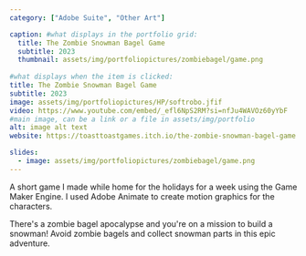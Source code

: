 ```yaml
---
category: ["Adobe Suite", "Other Art"]

caption: #what displays in the portfolio grid:
  title: The Zombie Snowman Bagel Game
  subtitle: 2023
  thumbnail: assets/img/portfoliopictures/zombiebagel/game.png
  
#what displays when the item is clicked:
title: The Zombie Snowman Bagel Game
subtitle: 2023
image: assets/img/portfoliopictures/HP/softrobo.jfif
video: https://www.youtube.com/embed/_efl6NpS2RM?si=nfJu4WAVOz60yYbF
#main image, can be a link or a file in assets/img/portfolio
alt: image alt text
website: https://toasttoastgames.itch.io/the-zombie-snowman-bagel-game 

slides:
  - image: assets/img/portfoliopictures/zombiebagel/game.png
---
```


A short game I made while home for the holidays for a week using the Game Maker Engine. I used Adobe Animate to create motion graphics for the characters.

There's a zombie bagel apocalypse and you're on a mission to build a snowman! Avoid zombie bagels and collect snowman parts in this epic adventure.